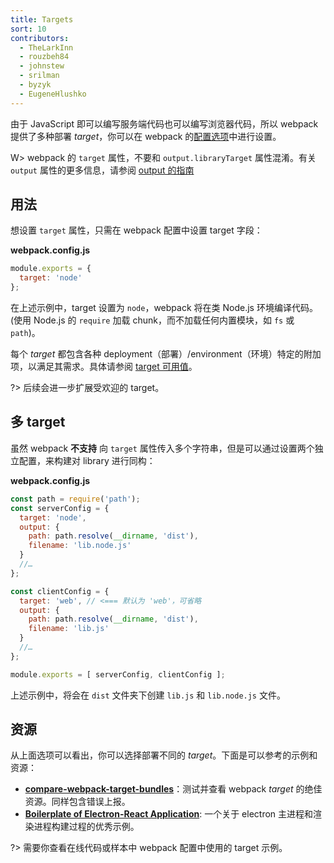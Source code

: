 ```yaml
---
title: Targets
sort: 10
contributors:
  - TheLarkInn
  - rouzbeh84
  - johnstew
  - srilman
  - byzyk
  - EugeneHlushko
---
```


由于 JavaScript 即可以编写服务端代码也可以编写浏览器代码，所以 webpack 提供了多种部署 _target_，你可以在 webpack 的[配置选项](/configuration)中进行设置。

W> webpack 的 `target` 属性，不要和 `output.libraryTarget` 属性混淆。有关 `output` 属性的更多信息，请参阅 [output 的指南](/concepts/output/)

## 用法

想设置 `target` 属性，只需在 webpack 配置中设置 target 字段：

__webpack.config.js__

```javascript
module.exports = {
  target: 'node'
};
```

在上述示例中，target 设置为 `node`，webpack 将在类 Node.js 环境编译代码。(使用 Node.js 的 `require` 加载 chunk，而不加载任何内置模块，如 `fs` 或 `path`)。

每个 _target_ 都包含各种 deployment（部署）/environment（环境）特定的附加项，以满足其需求。具体请参阅 [target 可用值](/configuration/target/)。

?> 后续会进一步扩展受欢迎的 target。

## 多 target

虽然 webpack __不支持__ 向 `target` 属性传入多个字符串，但是可以通过设置两个独立配置，来构建对 library 进行同构：

__webpack.config.js__

```javascript
const path = require('path');
const serverConfig = {
  target: 'node',
  output: {
    path: path.resolve(__dirname, 'dist'),
    filename: 'lib.node.js'
  }
  //…
};

const clientConfig = {
  target: 'web', // <=== 默认为 'web'，可省略
  output: {
    path: path.resolve(__dirname, 'dist'),
    filename: 'lib.js'
  }
  //…
};

module.exports = [ serverConfig, clientConfig ];
```

上述示例中，将会在 `dist` 文件夹下创建 `lib.js` 和 `lib.node.js` 文件。

## 资源

从上面选项可以看出，你可以选择部署不同的 _target_。下面是可以参考的示例和资源：

-  __[compare-webpack-target-bundles](https://github.com/TheLarkInn/compare-webpack-target-bundles)__：测试并查看 webpack _target_ 的绝佳资源。同样包含错误上报。
- __[Boilerplate of Electron-React Application](https://github.com/chentsulin/electron-react-boilerplate)__: 一个关于 electron 主进程和渲染进程构建过程的优秀示例。

?> 需要你查看在线代码或样本中 webpack 配置中使用的 target 示例。
